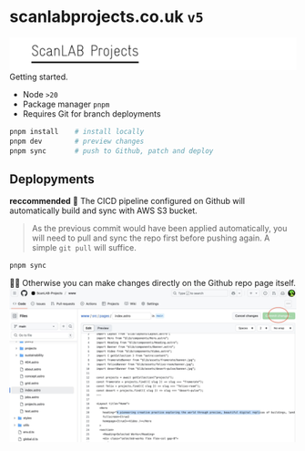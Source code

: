 # scanlabprojects.co.uk `v5`

![](scanlabprojects.png)
Getting started.

- Node `>20`
- Package manager `pnpm`
- Requires Git for branch deployments

```bash
pnpm install    # install locally
pnpm dev        # preview changes
pnpm sync       # push to Github, patch and deploy
```

## Deplopyments

**reccommended**
🚀 The CICD pipeline configured on Github will automatically build and sync with AWS S3 bucket.

> As the previous commit would have been applied automatically, you will need to pull and sync the repo first before pushing again. A simple `git pull` will suffice.

```bash
pnpm sync
```

🧑‍💻 Otherwise you can make changes directly on the Github repo page itself.
![](changes.jpg)

